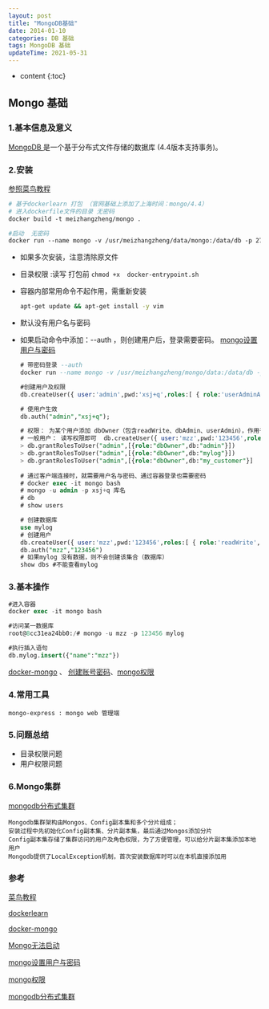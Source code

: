 ```yaml
---
layout: post
title: "MongoDB基础"
date: 2014-01-10 
categories: DB 基础
tags: MongoDB 基础
updateTime: 2021-05-31 
---
```


* content
{:toc}
## Mongo 基础

### 1.基本信息及意义

[MongoDB ](https://baike.baidu.com/item/mongodb/60411?fr=aladdin) 是一个基于分布式文件存储的数据库 (4.4版本支持事务)。

### 2.安装

[参照菜鸟教程](https://www.runoob.com/redis/redis-tutorial.html)

```dockerfile
# 基于dockerlearn 打包 （官网基础上添加了上海时间：mongo/4.4）
# 进入dockerfile文件的目录 无密码
docker build -t meizhangzheng/mongo .

#启动  无密码
docker run --name mongo -v /usr/meizhangzheng/data/mongo:/data/db -p 27017:27017 -d meizhangzheng/mongo:4.4 
```

- 如果多次安装，注意清除原文件

- 目录权限 :读写   打包前 ``` chmod +x  docker-entrypoint.sh ```

- 容器内部常用命令不起作用，需重新安装

  ```sh
  apt-get update && apt-get install -y vim
  ```

- 默认没有用户名与密码

- 如果启动命令中添加：--auth ，则创建用户后，登录需要密码。  [mongo设置用户与密码](https://blog.csdn.net/weixin_41238134/article/details/100069106)

  ```sql
  # 带密码登录 --auth
  docker run --name mongo -v /usr/meizhangzheng/mongo/data:/data/db -p 27017:27017 -d meizhangzheng/mongo:4.4 --auth 
  
  #创建用户及权限
  db.createUser({ user:'admin',pwd:'xsj+q',roles:[ { role:'userAdminAnyDatabase', db: 'admin'},{ role:'dbOwner', db: 'admin'}]});
  
  # 使用户生效
  db.auth("admin","xsj+q");
  
  # 权限： 为某个用户添加 dbOwner（包含readWrite、dbAdmin、userAdmin），作用于哪个数据库  (确保数据库存在)
  # 一般用户： 读写权限即可  db.createUser({ user:'mzz',pwd:'123456',roles:[ { role:'readWrite', db: 'admin'}]});
  > db.grantRolesToUser("admin",[{role:"dbOwner",db:"admin"}])
  > db.grantRolesToUser("admin",[{role:"dbOwner",db:"mylog"}])
  > db.grantRolesToUser("admin",[{role:"dbOwner",db:"my_customer"}]
                                              
  # 通过客户端连接时，就需要用户名与密码、通过容器登录也需要密码
  # docker exec -it mongo bash
  # mongo -u admin -p xsj+q 库名
  # db
  # show users
  
  # 创建数据库
  use mylog
  # 创建用户
  db.createUser({ user:'mzz',pwd:'123456',roles:[ { role:'readWrite', db: 'mylog'}]});
  db.auth("mzz","123456")
  # 如果mylog 没有数据，则不会创建该集合（数据库）
  show dbs #不能查看mylog
  ```

### 3.基本操作	

```sql
#进入容器
docker exec -it mongo bash

#访问某一数据库
root@8cc31ea24bb0:/# mongo -u mzz -p 123456 mylog

#执行插入语句
db.mylog.insert({"name":"mzz"})
```

[docker-mongo](https://hub.docker.com/_/mongo)  、 [创建账号密码](https://www.cnblogs.com/lshan/p/11497359.html)、[mongo权限](https://www.cnblogs.com/dbabd/p/10811523.html)

### 4.常用工具


```
mongo-express : mongo web 管理端
```

### 5.问题总结

- 目录权限问题
- 用户权限问题

### 6.Mongo集群

[mongodb分布式集群](https://www.cnblogs.com/littleatp/p/8563273.html)

```
Mongodb集群架构由Mongos、Config副本集和多个分片组成；
安装过程中先初始化Config副本集、分片副本集，最后通过Mongos添加分片
Config副本集存储了集群访问的用户及角色权限，为了方便管理，可以给分片副本集添加本地用户
Mongodb提供了LocalException机制，首次安装数据库时可以在本机直接添加用
```



### 参考

[菜鸟教程](https://www.runoob.com/redis/redis-tutorial.html)

[dockerlearn](https://gitee.com/xushj/dockerlearn)

[docker-mongo](https://hub.docker.com/_/mongo)

[Mongo无法启动](https://www.it610.com/article/1283004078539948032.htm)

[mongo设置用户与密码](https://blog.csdn.net/weixin_41238134/article/details/100069106)

[mongo权限](https://www.cnblogs.com/dbabd/p/10811523.html)

[mongodb分布式集群](https://www.cnblogs.com/littleatp/p/8563273.html)